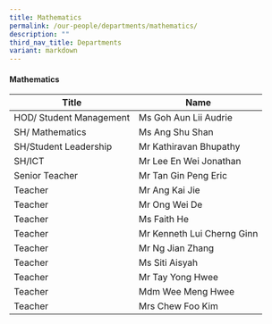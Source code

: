 ```yaml
---
title: Mathematics
permalink: /our-people/departments/mathematics/
description: ""
third_nav_title: Departments
variant: markdown
---
```

#### Mathematics

| Title | Name |
|---|---|
| HOD/ Student Management | Ms Goh Aun Lii Audrie |
| SH/ Mathematics | Ms Ang Shu Shan |
| SH/Student Leadership | Mr Kathiravan Bhupathy |
| SH/ICT | Mr Lee En Wei Jonathan​ |
| Senior Teacher | Mr Tan Gin Peng Eric |
| Teacher | Mr Ang Kai Jie |
| Teacher | Mr Ong Wei De |
| Teacher | Ms Faith He |
| Teacher | Mr Kenneth Lui Cherng Ginn |
| Teacher  | Mr Ng Jian Zhang |
| Teacher  | Ms Siti Aisyah |
| Teacher  | Mr Tay Yong Hwee |
| Teacher  | Mdm Wee Meng Hwee  |
|  Teacher  | Mrs Chew Foo Kim |